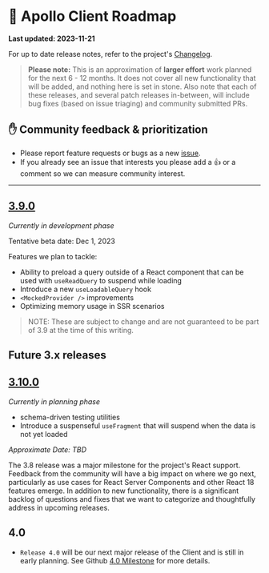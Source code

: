 # 🔮 Apollo Client Roadmap

**Last updated: 2023-11-21**

For up to date release notes, refer to the project's [Changelog](https://github.com/apollographql/apollo-client/blob/main/CHANGELOG.md).

> **Please note:** This is an approximation of **larger effort** work planned for the next 6 - 12 months. It does not cover all new functionality that will be added, and nothing here is set in stone. Also note that each of these releases, and several patch releases in-between, will include bug fixes (based on issue triaging) and community submitted PRs.

## ✋ Community feedback & prioritization

- Please report feature requests or bugs as a new [issue](https://github.com/apollographql/apollo-client/issues/new/choose).
- If you already see an issue that interests you please add a 👍 or a comment so we can measure community interest.

---

## [3.9.0](https://github.com/apollographql/apollo-client/milestone/32)

_Currently in development phase_

Tentative beta date: Dec 1, 2023

Features we plan to tackle:

- Ability to preload a query outside of a React component that can be used with `useReadQuery` to suspend while loading
- Introduce a new `useLoadableQuery` hook
- `<MockedProvider />` improvements
- Optimizing memory usage in SSR scenarios

> NOTE: These are subject to change and are not guaranteed to be part of 3.9 at the time of this writing.

## Future 3.x releases

## [3.10.0](https://github.com/apollographql/apollo-client/milestone/33)

_Currently in planning phase_

- schema-driven testing utilities
- Introduce a suspenseful `useFragment` that will suspend when the data is not yet loaded

_Approximate Date: TBD_

The 3.8 release was a major milestone for the project's React support.  Feedback from the community will have a big impact on where we go next, particularly as use cases for React Server Components and other React 18 features emerge.  In addition to new functionality, there is a significant backlog of questions and fixes that we want to categorize and thoughtfully address in upcoming releases.

## 4.0

- `Release 4.0` will be our next major release of the Client and is still in early planning.  See Github [4.0 Milestone](https://github.com/apollographql/apollo-client/milestone/31) for more details.
